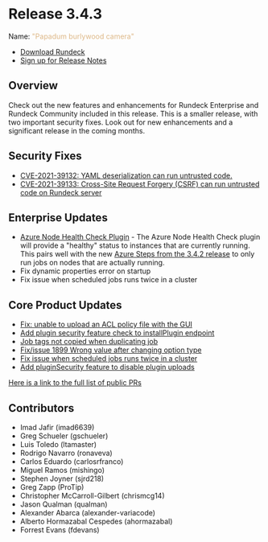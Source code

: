 # Release 3.4.3

Name: <span style="color: burlywood"><span class="glyphicon glyphicon-camera"></span> "Papadum burlywood camera"</span>

- [Download Rundeck](https://download.rundeck.com/)
- [Sign up for Release Notes](https://www.rundeck.com/release-notes-signup)

## Overview

Check out the new features and enhancements for Rundeck Enterprise and Rundeck Community included in this release. This is a smaller release, with two important security fixes. Look out for new enhancements and a significant release in the coming months.

## Security Fixes

* [CVE-2021-39132: YAML deserialization can run untrusted code.](/history/CVEs/CVE-2021-39132.md)
* [CVE-2021-39133: Cross-Site Request Forgery (CSRF) can run untrusted code on Rundeck server](/history/CVEs/CVE-2021-39133.md)


## Enterprise Updates

* [Azure Node Health Check Plugin](/manual/healthcheckplugins/azure-healthcheck.md) - The Azure Node Health Check plugin will provide a "healthy" status to instances that are currently running.  This pairs well with the new [Azure Steps from the 3.4.2 release](/history/3_4_x/version-3.4.2.md) to only run jobs on nodes that are actually running.
* Fix dynamic properties error on startup
* Fix issue when scheduled jobs runs twice in a cluster


## Core Product Updates

* [Fix: unable to upload an ACL policy file with the GUI](https://github.com/rundeck/rundeck/pull/7220)
* [Add plugin security feature check to installPlugin endpoint](https://github.com/rundeck/rundeck/pull/7213)
* [Job tags not copied when duplicating job ](https://github.com/rundeck/rundeck/pull/7205)
* [Fix/issue 1899 Wrong value after changing option type](https://github.com/rundeck/rundeck/pull/7201)
* [Fix issue when scheduled jobs runs twice in a cluster](https://github.com/rundeck/rundeck/pull/7192)
* [Add pluginSecurity feature to disable plugin uploads](https://github.com/rundeck/rundeck/pull/7185)



[Here is a link to the full list of public PRs](https://github.com/rundeck/rundeck/pulls?q=is%3Apr+milestone%3A3.4.3+is%3Aclosed)

## Contributors

* Imad Jafir (imad6639)
* Greg Schueler (gschueler)
* Luis Toledo (ltamaster)
* Rodrigo Navarro (ronaveva)
* Carlos Eduardo (carlosrfranco)
* Miguel Ramos (mishingo)
* Stephen Joyner (sjrd218)
* Greg Zapp (ProTip)
* Christopher McCarroll-Gilbert (chrismcg14)
* Jason Qualman (qualman)
* Alexander Abarca (alexander-variacode)
* Alberto Hormazabal Cespedes (ahormazabal)
* Forrest Evans (fdevans)
